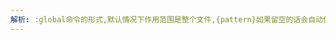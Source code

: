 ```yaml
---
解析: :global命令的形式,默认情况下作用范围是整个文件,{pattern}如果留空的话会自动使用当前的查找模,{cmd}如果不指定会默认使用:print,global[!]表示反向匹配,range2默认没有，使用前面的range，不过也可以单独设置
---
```

